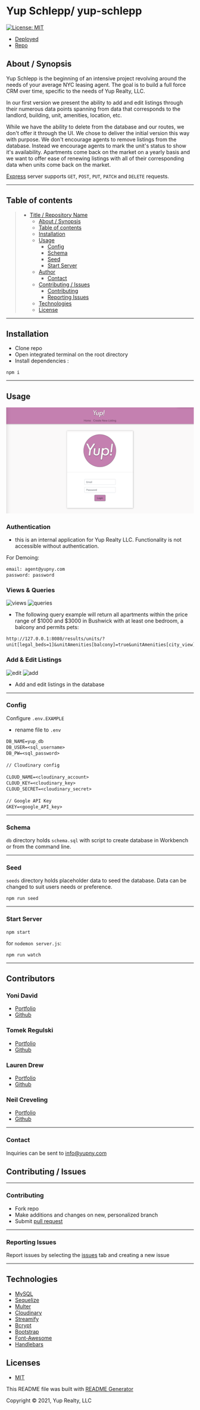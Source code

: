 # Yup Schlepp/ yup-schlepp

[![License: MIT](https://img.shields.io/badge/License-MIT-yellow.svg)](https://opensource.org/licenses/MIT)

- [Deployed](https://guarded-atoll-77888.herokuapp.com/)
- [Repo](https://github.com/yondav/yup-schlepp)

## About / Synopsis

Yup Schlepp is the beginning of an intensive project revolving around the needs of your average NYC leasing agent. The goal is to build a full force CRM over time, specific to the needs of Yup Realty, LLC.

In our first version we present the ability to add and edit listings through their numerous data points spanning from data that corresponds to the landlord, building, unit, amenities, location, etc.

While we have the ability to delete from the database and our routes, we don't offer it through the UI. We chose to deliver the initial version this way with purpose. We don't encourage agents to remove listings from the database. Instead we encourage agents to mark the unit's status to show it's availability. Apartments come back on the market on a yearly basis and we want to offer ease of renewing listings with all of their corresponding data when units come back on the market.

[Express](http://expressjs.com/) server supports `GET`, `POST`, `PUT`, `PATCH` and `DELETE` requests.

---

## Table of contents

> - [Title / Repository Name](#title--repository-name)
>   - [About / Synopsis](#about--synopsis)
>   - [Table of contents](#table-of-contents)
>   - [Installation](#installation)
>   - [Usage](#usage)
>     - [Config](#config)
>     - [Schema](#schema)
>     - [Seed](#seed)
>     - [Start Server](#start-server)
>   - [Author](#author)
>     - [Contact](#contact)
>   - [Contributing / Issues](#contributing--issues)
>     - [Contributing](#contributing)
>     - [Reporting Issues](#reporting-issues)
>   - [Technologies](#technologies)
>   - [License](#licenses)

---

## Installation

- Clone repo
- Open integrated terminal on the root directory
- Install dependencies :

```
npm i
```

---

## Usage

![authentication](./readme/auth.png)

### Authentication

- this is an internal application for Yup Realty LLC. Functionality is not accessible without authentication.

For Demoing:

```
email: agent@yupny.com
password: password
```

### Views & Queries

![views](./readme/view.gif)
![queries](./readme/queries.gif)

- The following query example will return all apartments within the price range of $1000 and $3000 in Bushwick with at least one bedroom, a balcony and permits pets:

```
http://127.0.0.1:8080/results/units/?unit[legal_beds=1]&unitAmenities[balcony]=true&unitAmenities[city_view]=true&building[neighborhood]=Bushwick&buildingAmenities[pets_allowed]=true&unit[__gte_gross_rent]=1000&unit[__lte_gross_rent]=3000
```

### Add & Edit Listings

![edit](./readme/edit.gif)
![add](./readme/add.gif)

- Add and edit listings in the database

---

### Config

Configure `.env.EXAMPLE`

- rename file to `.env`

```
DB_NAME=yup_db
DB_USER=<sql_username>
DB_PW=<sql_password>

// Cloudinary config

CLOUD_NAME=<cloudinary_account>
CLOUD_KEY=<cloudinary_key>
CLOUD_SECRET=<cloudinary_secret>

// Google API Key
GKEY=<google_API_key>

```

---

### Schema

`db` directory holds `schema.sql` with script to create database in Workbench or from the command line.

---

### Seed

`seeds` directory holds placeholder data to seed the database. Data can be changed to suit users needs or preference.

```
npm run seed
```

---

### Start Server

```
npm start
```

for `nodemon server.js`:

```
npm run watch
```

---

## Contributors

### Yoni David

- <a href="https://yondav.us/">Portfolio</a>
- <a href="https://github.com/yondav">Github</a>

### Tomek Regulski

- <a href="https://tomekregulski.github.io/portfolio/">Portfolio</a>
- <a href="https://github.com/tomekregulski">Github</a>

### Lauren Drew

- <a href="https://lawriedrew.github.io/Professional-Materials/">Portfolio</a>
- <a href="https://github.com/LawrieDrew">Github</a>

### Neil Creveling

- <a href="https://neilcreveling.github.io/Updated-Portfolio/">Portfolio</a>
- <a href="https://github.com/neilcreveling">Github</a>

---

### Contact

Inquiries can be sent to [info@yupny.com](mailto:info@yupny.com)

## Contributing / Issues

---

### Contributing

- Fork repo
- Make additions and changes on new, personalized branch
- Submit [pull request](https://github.com/yondav/yup-schlepp/pulls)

---

### Reporting Issues

Report issues by selecting the [issues](https://github.com/yondav/yup-schlepp/issues) tab and creating a new issue

---

## Technologies

- [MySQL](https://www.mysql.com/)
- [Sequelize](https://sequelize.org/)
- [Multer](https://www.npmjs.com/package/multer)
- [Cloudinary](https://cloudinary.com/)
- [Streamify](https://www.npmjs.com/package/streamify)
- [Bcrypt](https://www.npmjs.com/package/bcrypt)
- [Bootstrap](https://getbootstrap.com/)
- [Font-Awesome](https://fontawesome.com/)
- [Handlebars](https://handlebarsjs.com/)

## Licenses

- [MIT](https://github.com/yondav/13-e-commerce-back-end/blob/main/LICENSE)

This README file was built with [README Generator](https://github.com/yondav/README-gen-09)

Copyright &copy; 2021, Yup Realty, LLC

